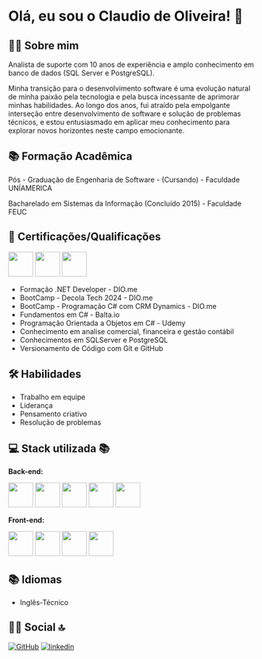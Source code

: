 # Olá, eu sou o Claudio de Oliveira! 👋

## 👨‍💻 Sobre mim
Analista de suporte com 10 anos de experiência e amplo conhecimento em banco de dados (SQL Server e PostgreSQL).

Minha transição para o desenvolvimento software é uma evolução natural de minha paixão pela tecnologia e pela busca incessante de aprimorar minhas habilidades. Ao longo dos anos, fui atraído pela empolgante interseção entre desenvolvimento de software e solução de problemas técnicos, e estou entusiasmado em aplicar meu conhecimento para explorar novos horizontes neste campo emocionante.

## 📚 Formação Acadêmica

Pós - Graduação de Engenharia de Software - (Cursando) - Faculdade UNÍAMERICA

Bacharelado em Sistemas da Informação (Concluído 2015) - Faculdade FEUC

## 🎯 Certificações/Qualificações

[<img src="https://hermes.dio.me/tracks/169e3d0f-263a-4efb-86c5-244bdf1ce8d6.png" height="50"></a>](https://web.dio.me/track/formacao-dotnet-developer)
[<img src="https://hermes.dio.me/tracks/b6c00053-caf8-4dd8-9c92-96b1e077c426.png" height="50"></a>](https://web.dio.me/track/coding-future-avanade-programacao-c-com-crm-dynamics)
[<img src="https://hermes.dio.me/tracks/6bb40420-5f89-4902-8df7-3399674d9d84.png" height="50"></a>](https://web.dio.me/track/decola-tech-avanade-net-developer)
- Formação .NET Developer - DIO.me
- BootCamp - Decola Tech 2024 - DIO.me
- BootCamp - Programação C# com CRM Dynamics - DIO.me
- Fundamentos em C# - Balta.io
- Programação Orientada a Objetos em C# - Udemy
- Conhecimento em analise comercial, financeira e gestão contábil
- Conhecimentos em SQLServer e PostgreSQL
- Versionamento de Código com Git e GitHub

## 🛠 Habilidades
- Trabalho em equipe
- Liderança
- Pensamento criativo
- Resolução de problemas

## 💻 Stack utilizada 📚

**Back-end:** 

[<img src="https://hermes.dio.me/tracks/977d1b41-5888-44d7-8e4c-57d2348748dc.png" height="50"></a>](https://web.dio.me/track/formacao-logica-de-programacao)
[<img src="https://seeklogo.com/images/C/c-sharp-c-logo-02F17714BA-seeklogo.com.png" height="50"></a>](https://web.dio.me/track/formacao-dotnet-developer)
[<img src="https://github.com/ClaudioOliver/ClaudioOliver/assets/115963003/18e4b5bf-36be-47bb-8f40-94147f455005" height="50"></a>](https://web.dio.me/track/formacao-dotnet-developer)
[<img src="https://logodix.com/logo/1796956.png" height="50"></a>](Aspnet)
[<img src="https://logodix.com/logo/282992.png" height="50"></a>](java)

**Front-end:** 

[<img src="https://hermes.dio.me/tracks/62ed1f1d-8d76-4bbc-905f-e73d20cb82f5.png" height="50"></a>](https://web.dio.me/track/formacao-html-web-developer)
[<img src="https://hermes.dio.me/tracks/da043c7a-7189-441e-bf28-adc2d05a4934.png" height="50"></a>](https://web.dio.me/track/formacao-css-web-developer)
[<img src="https://logodix.com/logo/2062376.png" height="50"></a>](https://web.dio.me/track/formacao-css-web-developer)
[<img src="https://hermes.dio.me/tracks/55e7040f-775b-47e5-a8fb-69d002ca17a9.png" height="50"></a>](https://web.dio.me/track/formacao-javascript-developer)

## 📚 Idiomas
- Inglês-Técnico

## 🔗👨 Social 🔝
[![GitHub](https://img.shields.io/badge/GitHub-100000?style=for-the-badge&logo=github&logoColor=white)](https://github.com/ClaudioOliver) [![linkedin](https://img.shields.io/badge/linkedin-0A66C2?style=for-the-badge&logo=linkedin&logoColor=white)](https://www.linkedin.com/)

